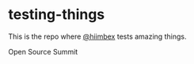 # testing-things

This is the repo where [@hiimbex](https://github.com/hiimbex) tests amazing things.

Open Source Summit 

